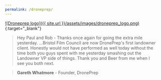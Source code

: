 ```yaml
---
permalink: /droneprep/
---
```


[![Droneprep logo]({{ site.url }}/assets/images/droneprep_logo.png)](https://droneprep.com){:target="_blank"}

> Hey Paul and Rob - Thanks once again for going the extra mile yesterday. ...Bristol Film Council are now DronePrep's first landowner client. Honestly would not have performed as well today without the time both you guys spent with me yesterday smashing out the Landowner VP side of things. Thank you and Beer from me when I see you both next.

> **Gareth Whatmore** - Founder, DronePrep